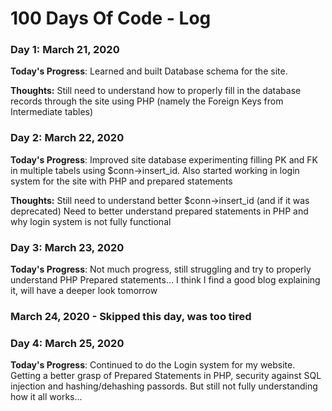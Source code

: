 # 100 Days Of Code - Log

### Day 1: March 21, 2020


**Today's Progress**: Learned and built Database schema for the site.

**Thoughts:** Still need to understand how to properly fill in the database records through the site using PHP (namely the Foreign Keys from Intermediate tables)

### Day 2: March 22, 2020

**Today's Progress**: Improved site database experimenting filling PK and FK in multiple tabels using $conn->insert_id.
                      Also started working in login system for the site with PHP and prepared statements

**Thoughts:** Still need to understand better $conn->insert_id (and if it was deprecated)
              Need to better understand prepared statements in PHP and why login system is not fully functional
              
### Day 3: March 23, 2020
**Today's Progress**: Not much progress, still struggling and try to properly understand PHP Prepared statements... I think I find a good blog explaining it, will have a deeper look tomorrow

### March 24, 2020 - Skipped this day, was too tired

### Day 4: March 25, 2020
**Today's Progress**: Continued to do the Login system for my website. Getting a better grasp of Prepared Statements in PHP, security against SQL injection and hashing/dehashing passords. But still not fully understanding how it all works...
